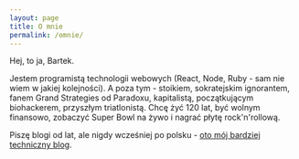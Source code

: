 ```yaml
---
layout: page
title: O mnie
permalink: /omnie/
---
```

Hej, to ja, Bartek.

Jestem programistą technologii webowych (React, Node, Ruby - sam nie wiem w jakiej kolejności). A poza tym - stoikiem, sokratejskim ignorantem, fanem Grand Strategies od Paradoxu, kapitalistą, początkującym biohackerem, przyszłym triatlonistą. Chcę żyć 120 lat, być wolnym finansowo, zobaczyć Super Bowl na żywo i nagrać płytę rock'n'rollową.

Piszę blogi od lat, ale nigdy wcześniej po polsku - [oto mój bardziej techniczny blog](https://bartoszkrajka.com/).


